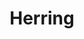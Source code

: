 ---
templateKey: blog-post
featuredpost: false
featuredimage: /assets/Herring.png
title: Herring
description: Fish|Pole
testfield: 294
---